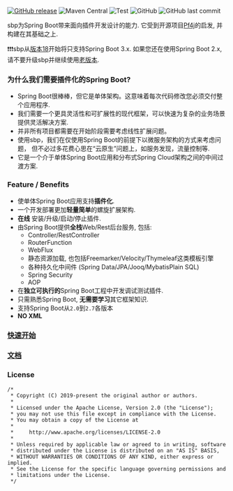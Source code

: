 [![GitHub release](https://img.shields.io/github/release/hank-cp/sbp.svg)](https://github.com/hank-cp/sbp/releases)
![Maven Central](https://img.shields.io/maven-central/v/org.laxture/sbp-core)
![Test](https://github.com/hank-cp/sbp/workflows/CI%20Test/badge.svg)
![GitHub](https://img.shields.io/github/license/hank-cp/sbp.svg)
![GitHub last commit](https://img.shields.io/github/last-commit/hank-cp/sbp.svg)

sbp为Spring Boot带来面向插件开发设计的能力. 它受到开源项目[Pf4j](https://pf4j.org/)的启发, 并构建在其基础之上. 

❗️❗️❗️sbp从[版本18](https://github.com/hank-cp/sbp/releases/tag/18)开始将只支持Spring Boot 3.x. 如果您还在使用Spring Boot 2.x, 
请不要升级sbp并继续使用[老版本](docs/multi_spring_boot_versions.md).

### 为什么我们需要插件化的Spring Boot?
* Spring Boot很棒棒，但它是单体架构。这意味着每次代码修改您必须交付整个应用程序.
* 我们需要一个更具灵活性和可扩展性的现代框架，可以快速为复杂的业务场景提供灵活解决方案. 
* 并非所有项目都需要在开始阶段需要考虑线性扩展问题。
* 使用sbp，我们在仅使用Spring Boot的前提下以微服务架构的方式来考虑问题，
但不必过多花费心思在“云原生”问题上，如服务发现，流量控制等.
* 它是一个介于单体Spring Boot应用和分布式Spring Cloud架构之间的中间过渡方案.

### Feature / Benefits
* 使单体Spring Boot应用支持**插件化**.
* 一个开发部署更加**轻量简单**的螺旋扩展架构.
* **在线** 安装/升级/启动/停止插件.
* 由Spring Boot提供**全栈**Web/Rest后台服务, 包括:
  * Controller/RestController
  * RouterFunction
  * WebFlux
  * 静态资源加载, 也包括Freemarker/Velocity/Thymeleaf这类模板引擎
  * 各种持久化中间件 (Spring Data/JPA/Jooq/MybatisPlain SQL)
  * Spring Security
  * AOP
* 在**独立可执行的**Spring Boot工程中开发调试测试插件.
* 只需熟悉Spring Boot, **无需要学习**其它框架知识. 
* 支持Spring Boot从`2.0`到`2.7`各版本
* **NO XML**

### [快速开始](/README.md#getting-start)

### [文档](/README.md#documentation)

### License 

```
/*
 * Copyright (C) 2019-present the original author or authors.
 *
 * Licensed under the Apache License, Version 2.0 (the "License");
 * you may not use this file except in compliance with the License.
 * You may obtain a copy of the License at
 *
 *     http://www.apache.org/licenses/LICENSE-2.0
 *
 * Unless required by applicable law or agreed to in writing, software
 * distributed under the License is distributed on an "AS IS" BASIS,
 * WITHOUT WARRANTIES OR CONDITIONS OF ANY KIND, either express or implied.
 * See the License for the specific language governing permissions and
 * limitations under the License.
 */
```
